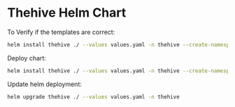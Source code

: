 # Thehive Helm Chart


To Verify if the templates are correct:
```bash
helm install thehive ./ --values values.yaml -n thehive --create-namespace --dry-run --debug
```
Deploy chart:

```bash
helm install thehive ./ --values values.yaml -n thehive --create-namespace
```

Update helm deployment:

```bash
helm upgrade thehive ./ --values values.yaml -n thehive
```